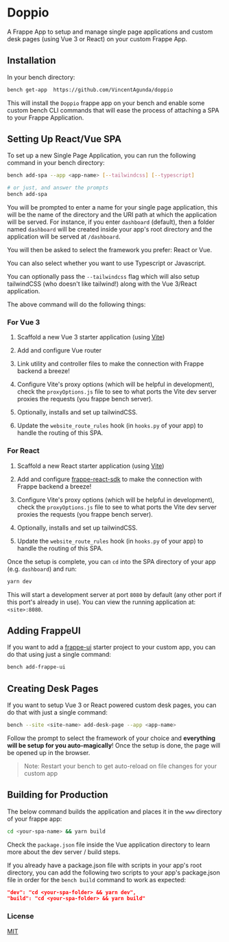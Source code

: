 # Doppio

A Frappe App to setup and manage single page applications and custom desk pages (using Vue 3 or React) on your custom Frappe App.

## Installation

In your bench directory:

```bash
bench get-app  https://github.com/VincentAgunda/doppio
```

This will install the `Doppio` frappe app on your bench and enable some custom bench CLI commands
that will ease the process of attaching a SPA to your Frappe Application.

## Setting Up React/Vue SPA

To set up a new Single Page Application, you can run the following command in your bench directory:

```bash
bench add-spa --app <app-name> [--tailwindcss] [--typescript]

# or just, and answer the prompts
bench add-spa
```

You will be prompted to enter a name for your single page application, this will be the name of the directory and the URI path at which the application will be served. For instance, if you enter `dashboard` (default), then a folder named `dashboard` will be created inside your app's root directory and the application will be served at `/dashboard`.

You will then be asked to select the framework you prefer: React or Vue.

You can also select whether you want to use Typescript or Javascript.

You can optionally pass the `--tailwindcss` flag which will also setup tailwindCSS (who doesn't like tailwind!) along with the Vue 3/React application.

The above command will do the following things:

### For Vue 3

1. Scaffold a new Vue 3 starter application (using [Vite](https://vitejs.dev/))

2. Add and configure Vue router

3. Link utility and controller files to make the connection with Frappe backend a breeze!

4. Configure Vite's proxy options (which will be helpful in development), check the `proxyOptions.js` file to see to what ports the Vite dev server proxies the requests (you frappe bench server).

5. Optionally, installs and set up tailwindCSS.

6. Update the `website_route_rules` hook (in `hooks.py` of your app) to handle the routing of this SPA.

### For React

1. Scaffold a new React starter application (using [Vite](https://vitejs.dev/))

2. Add and configure [frappe-react-sdk](https://github.com/nikkothari22/frappe-react-sdk) to make the connection with Frappe backend a breeze!

3. Configure Vite's proxy options (which will be helpful in development), check the `proxyOptions.js` file to see to what ports the Vite dev server proxies the requests (you frappe bench server).

4. Optionally, installs and set up tailwindCSS.

5. Update the `website_route_rules` hook (in `hooks.py` of your app) to handle the routing of this SPA.

Once the setup is complete, you can `cd` into the SPA directory of your app (e.g. `dashboard`) and run:

```bash
yarn dev
```

This will start a development server at port `8080` by default (any other port if this port's already in use). You can view the running application at: `<site>:8080`.

## Adding FrappeUI

If you want to add a [frappe-ui](https://github.com/frappe/frappe-ui) starter project to your custom app, you can do that using just a single command:

```bash
bench add-frappe-ui
```

## Creating Desk Pages

If you want to setup Vue 3 or React powered custom desk pages, you can do that with just a single command:

```bash
bench --site <site-name> add-desk-page --app <app-name>
```

Follow the prompt to select the framework of your choice and **everything will be setup for you auto-magically**! Once the setup is done, the page will be opened up in the browser.

> Note: Restart your bench to get auto-reload on file changes for your custom app

## Building for Production

The below command builds the application and places it in the `www` directory of your frappe app:

```bash
cd <your-spa-name> && yarn build
```

Check the `package.json` file inside the Vue application directory to learn more about the dev server / build steps.

If you already have a package.json file with scripts in your app's root directory, you can add the following two scripts to your app's package.json file in order for the `bench build` command to work as expected:

```json
"dev": "cd <your-spa-folder> && yarn dev",
"build": "cd <your-spa-folder> && yarn build"
```

### License

[MIT](./license.txt)
